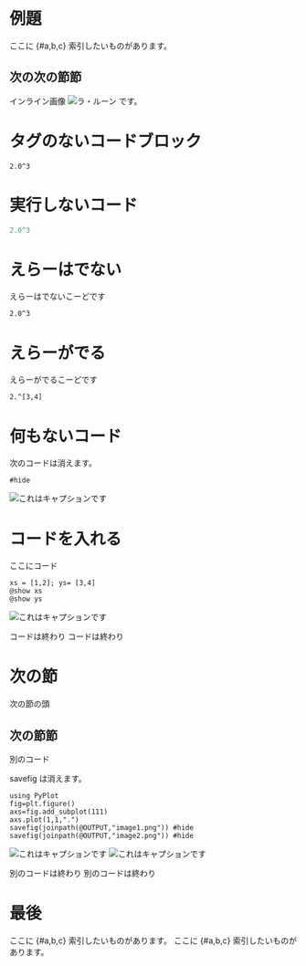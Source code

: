 # 例題

ここに {#a,b,c} 索引したいものがあります。



## 次の次の節節

インライン画像 ![ラ・ルーン](lalune.jpg "月への旅行") です。

# タグのないコードブロック

```
2.0^3
```

# 実行しないコード

```julia
2.0^3
```

# えらーはでない

えらーはでないこーどです

```julia-exec,julia
2.0^3
```

# えらーがでる

えらーがでるこーどです

```julia-exec,julia
2.^[3,4]
```


# 何もないコード

次のコードは消えます。

```julia-exec,julia
#hide
```

![これはキャプションです](@OUTPUT/image1.png)


# コードを入れる

ここにコード

```julia-exec,julia
xs = [1,2]; ys= [3,4]
@show xs
@show ys
```

![これはキャプションです](@OUTPUT/image1.png)

コードは終わり
コードは終わり


# 次の節

次の節の頭

## 次の節節

別のコード

savefig は消えます。

```julia-exec,julia
using PyPlot
fig=plt.figure()
axs=fig.add_subplot(111)
axs.plot(1,1,".")
savefig(joinpath(@OUTPUT,"image1.png")) #hide
savefig(joinpath(@OUTPUT,"image2.png")) #hide
```

![これはキャプションです](@OUTPUT/image1.png)
![これはキャプションです](@OUTPUT/image2.png)

別のコードは終わり
別のコードは終わり



# 最後

ここに {#a,b,c} 索引したいものがあります。
ここに {#a,b,c} 索引したいものがあります。
